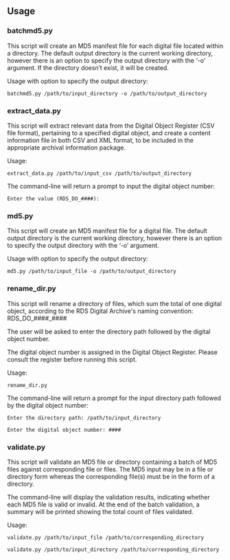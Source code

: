 ## Usage

### batchmd5.py
This script will create an MD5 manifest file for each digital file located within a directory. The default output directory is the current working directory, however there is an option to specify the output directory with the ‘-o’ argument. If the directory doesn’t exist, it will be created.

Usage with option to specify the output directory:

``
batchmd5.py /path/to/input_directory -o /path/to/output_directory
``

### extract_data.py
This script will extract relevant data from the Digital Object Register (CSV file format), pertaining to a specified digital object, and create a content information file in both CSV and XML format, to be included in the appropriate archival information package.

Usage:

``
extract_data.py /path/to/input_csv /path/to/output_directory
``

The command-line will return a prompt to input the digital object number:

``
Enter the value (RDS_DO_####):
``

### md5.py
This script will create an MD5 manifest file for a digital file. The default output directory is the current working directory, however there is an option to specify the output directory with the ‘-o’ argument.

Usage with option to specify the output directory:

``
md5.py /path/to/input_file -o /path/to/output_directory
``

### rename_dir.py
This script will rename a directory of files, which sum the total of one digital object, according to the RDS Digital Archive's naming convention: RDS_DO_####_#### 

The user will be asked to enter the directory path followed by the digital object number. 

The digital object number is assigned in the Digital Object Register. Please consult the register before running this script.

Usage:

``
rename_dir.py
``

The command-line will return a prompt for the input directory path followed by the digital object number:

``
Enter the directory path: /path/to/input_directory
``

``
Enter the digital object number: ####
``

### validate.py
This script will validate an MD5 file or directory containing a batch of MD5 files against corresponding file or files. The MD5 input may be in a file or directory form whereas the corresponding file(s) must be in the form of a directory. 

The command-line will display the validation results, indicating whether each MD5 file is valid or invalid. At the end of the batch validation, a summary will be printed showing the total count of files validated.

Usage:

``
validate.py /path/to/input_file /path/to/corresponding_directory
``

``
validate.py /path/to/input_directory /path/to/corresponding_directory
``
